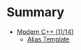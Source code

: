 # Summary

- [Modern C++ (11/14)](./chapter_1.md)
    - [Alias Template](./11_14_features/alias_template.md)
